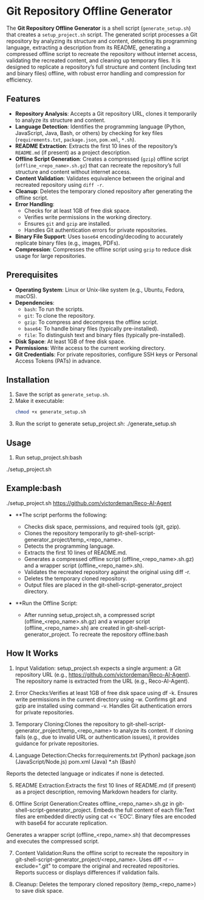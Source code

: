 # Git Repository Offline Generator

The **Git Repository Offline Generator** is a shell script (`generate_setup.sh`) that creates a `setup_project.sh` script. The generated script processes a Git repository by analyzing its structure and content, detecting its programming language, extracting a description from its README, generating a compressed offline script to recreate the repository without internet access, validating the recreated content, and cleaning up temporary files. It is designed to replicate a repository’s full structure and content (including text and binary files) offline, with robust error handling and compression for efficiency.

## Features

- **Repository Analysis**: Accepts a Git repository URL, clones it temporarily to analyze its structure and content.
- **Language Detection**: Identifies the programming language (Python, JavaScript, Java, Bash, or others) by checking for key files (`requirements.txt`, `package.json`, `pom.xml`, `*.sh`).
- **README Extraction**: Extracts the first 10 lines of the repository’s `README.md` (if present) as a project description.
- **Offline Script Generation**: Creates a compressed (`gzip`) offline script (`offline_<repo_name>.sh.gz`) that can recreate the repository’s full structure and content without internet access.
- **Content Validation**: Validates equivalence between the original and recreated repository using `diff -r`.
- **Cleanup**: Deletes the temporary cloned repository after generating the offline script.
- **Error Handling**:
  - Checks for at least 1GB of free disk space.
  - Verifies write permissions in the working directory.
  - Ensures `git` and `gzip` are installed.
  - Handles Git authentication errors for private repositories.
- **Binary File Support**: Uses `base64` encoding/decoding to accurately replicate binary files (e.g., images, PDFs).
- **Compression**: Compresses the offline script using `gzip` to reduce disk usage for large repositories.

## Prerequisites

- **Operating System**: Linux or Unix-like system (e.g., Ubuntu, Fedora, macOS).
- **Dependencies**:
  - `bash`: To run the scripts.
  - `git`: To clone the repository.
  - `gzip`: To compress and decompress the offline script.
  - `base64`: To handle binary files (typically pre-installed).
  - `file`: To distinguish text and binary files (typically pre-installed).
- **Disk Space**: At least 1GB of free disk space.
- **Permissions**: Write access to the current working directory.
- **Git Credentials**: For private repositories, configure SSH keys or Personal Access Tokens (PATs) in advance.

## Installation

1. Save the script as `generate_setup.sh`.
2. Make it executable:
   ```bash
   chmod +x generate_setup.sh
3. Run the script to generate setup_project.sh:
    ./generate_setup.sh

## Usage

1. Run setup_project.sh:bash

./setup_project.sh <git-repo-url>

## Example:bash

./setup_project.sh https://github.com/victordeman/Reco-AI-Agent

- **The script performs the following:
  - Checks disk space, permissions, and required tools (git, gzip).
  - Clones the repository temporarily to git-shell-script-generator_project/temp_<repo_name>.
  - Detects the programming language.
  - Extracts the first 10 lines of README.md.
  - Generates a compressed offline script (offline_<repo_name>.sh.gz) and a wrapper script (offline_<repo_name>.sh).
  - Validates the recreated repository against the original using diff -r.
  - Deletes the temporary cloned repository.
  - Output files are placed in the git-shell-script-generator_project directory.

- **Run the Offline Script:
  - After running setup_project.sh, a compressed script (offline_<repo_name>.sh.gz) and a wrapper script (offline_<repo_name>.sh)     are created in git-shell-script-generator_project. To recreate the repository offline:bash

## How It Works

1. Input Validation:
   setup_project.sh expects a single argument: a Git repository URL
   (e.g., https://github.com/victordeman/Reco-AI-Agent).
   The repository name is extracted from the URL (e.g., Reco-AI-Agent).

2. Error Checks:Verifies at least 1GB of free disk space using df -k.
Ensures write permissions in the current directory using -w.
Confirms git and gzip are installed using command -v.
Handles Git authentication errors for private repositories.

3. Temporary Cloning:Clones the repository to git-shell-script-generator_project/temp_<repo_name> to analyze its content.
If cloning fails (e.g., due to invalid URL or authentication issues), it provides guidance for private repositories.

4. Language Detection:Checks for:requirements.txt (Python)
package.json (JavaScript/Node.js)
pom.xml (Java)
*.sh (Bash)

Reports the detected language or indicates if none is detected.

5. README Extraction:Extracts the first 10 lines of README.md (if present) as a project description, removing Markdown headers for clarity.

6. Offline Script Generation:Creates offline_<repo_name>.sh.gz in git-shell-script-generator_project.
Embeds the full content of each file:Text files are embedded directly using cat << 'EOC'.
Binary files are encoded with base64 for accurate replication.

Generates a wrapper script (offline_<repo_name>.sh) that decompresses and executes the compressed script.

7. Content Validation:Runs the offline script to recreate the repository in git-shell-script-generator_project/<repo_name>.
Uses diff -r --exclude=".git" to compare the original and recreated repositories.
Reports success or displays differences if validation fails.

8. Cleanup:
   Deletes the temporary cloned repository (temp_<repo_name>) to save disk space.

